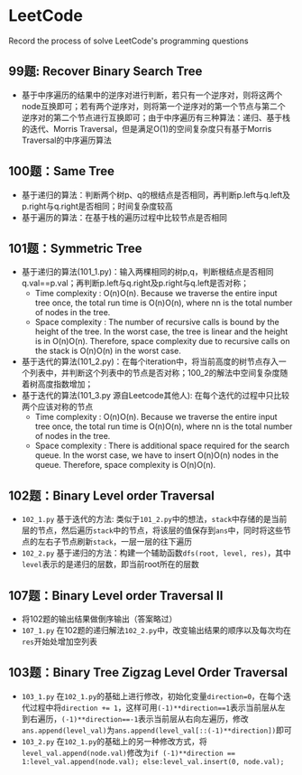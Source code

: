 # LeetCode
Record the process of solve LeetCode's programming questions  

## 99题: Recover Binary Search Tree
+ 基于中序遍历的结果中的逆序对进行判断，若只有一个逆序对，则将这两个node互换即可；若有两个逆序对，则将第一个逆序对的第一个节点与第二个逆序对的第二个节点进行互换即可；由于中序遍历有三种算法：递归、基于栈的迭代、Morris Traversal，但是满足O(1)的空间复杂度只有基于Morris Traversal的中序遍历算法  

## 100题：Same Tree
+ 基于递归的算法：判断两个树p、q的根结点是否相同，再判断p.left与q.left及p.right与q.right是否相同；时间复杂度较高
+ 基于遍历的算法：在基于栈的遍历过程中比较节点是否相同 

## 101题：Symmetric Tree  
+ 基于递归的算法(101_1.py)：输入两棵相同的树p,q，判断根结点是否相同q.val==p.val；再判断p.left与q.right及p.right与q.left是否对称； 
  + Time complexity : O(n)O(n). Because we traverse the entire input tree once, the total run time is O(n)O(n), where nn is the total number of nodes in the tree.  
  + Space complexity : The number of recursive calls is bound by the height of the tree. In the worst case, the tree is linear and the height is in O(n)O(n). Therefore, space complexity due to recursive calls on the stack is O(n)O(n) in the worst case.  
+ 基于迭代的算法(101_2.py)：在每个iteration中，将当前高度的树节点存入一个列表中，并判断这个列表中的节点是否对称；100_2的解法中空间复杂度随着树高度指数增加；  
+ 基于迭代的算法(101_3.py 源自Leetcode其他人): 在每个迭代的过程中只比较两个应该对称的节点  
  + Time complexity : O(n)O(n). Because we traverse the entire input tree once, the total run time is O(n)O(n), where nn is the total number of nodes in the tree.  
  + Space complexity : There is additional space required for the search queue. In the worst case, we have to insert O(n)O(n) nodes in the queue. Therefore, space complexity is O(n)O(n).  

## 102题：Binary Level order Traversal  
+ `102_1.py` 基于迭代的方法: 类似于`101_2.py`中的想法，`stack`中存储的是当前层的节点，然后遍历`stack`中的节点，将该层的值保存到`ans`中，同时将这些节点的左右子节点刷新`stack`，一层一层的往下遍历  
+ `102_2.py` 基于递归的方法：构建一个辅助函数`dfs(root, level, res)`，其中`level`表示的是递归的层数，即当前root所在的层数

## 107题：Binary Level order Traversal II  
+ 将102题的输出结果做倒序输出（答案略过）
+ `107_1.py` 在102题的递归解法`102_2.py`中，改变输出结果的顺序以及每次均在`res`开始处增加空列表  

## 103题：Binary Tree Zigzag Level Order Traversal  
+ `103_1.py` 在`102_1.py`的基础上进行修改，初始化变量`direction=0`，在每个迭代过程中将`direction += 1`，这样可用`(-1)**direction==1`表示当前层从左到右遍历，`(-1)**direction==-1`表示当前层从右向左遍历，修改`ans.append(level_val)`为`ans.append(level_val[::(-1)**direction])`即可  
+ `103_2.py` 在`102_1.py`的基础上的另一种修改方式，将`level_val.append(node.val)`修改为`if (-1)**direction == 1:level_val.append(node.val); else:level_val.insert(0, node.val);`
